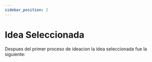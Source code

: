 ```yaml
---
sidebar_position: 2
---
```


# Idea Seleccionada

Despues del primer proceso de ideacion la idea seleccionada fue la siguiente: 


